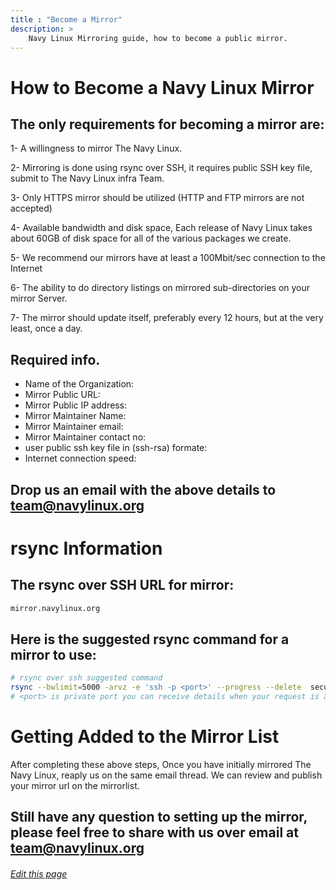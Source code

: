 ```yaml
---
title : "Become a Mirror"
description: >
    Navy Linux Mirroring guide, how to become a public mirror.
---
```


# How to Become a Navy Linux Mirror

## The only requirements for becoming a mirror are:

1- A willingness to mirror The Navy Linux.

2- Mirroring is done using rsync over SSH, it requires public SSH key file, submit to The Navy Linux infra Team.

3- Only HTTPS mirror should be utilized (HTTP and FTP mirrors are not accepted)

4- Available bandwidth and disk space, Each release of Navy Linux takes about 60GB of disk space for all of the various packages we create.

5- We recommend our mirrors have at least a 100Mbit/sec connection to the Internet

6- The ability to do directory listings on mirrored sub-directories on your mirror Server.

7- The mirror should update itself, preferably every 12 hours, but at the very least, once a day.

## Required info.

- Name of the Organization:
- Mirror Public URL:
- Mirror Public IP address:
- Mirror Maintainer Name:
- Mirror Maintainer email:
- Mirror Maintainer contact no:
- user public ssh key file in (ssh-rsa) formate:
- Internet connection speed:


## Drop us an email with the above details to team@navylinux.org

# rsync Information

## The rsync over SSH URL for mirror:

```bash
mirror.navylinux.org
```
## Here is the suggested rsync command for a mirror to use:

```bash
# rsync over ssh suggested command
rsync --bwlimit=5000 -arvz -e 'ssh -p <port>' --progress --delete  secure@mirror.navylinux.org:/mirror/ /path/to/local/download/
# <port> is private port you can receive details when your request is approved
```

# Getting Added to the Mirror List
After completing these above steps, Once you have initially mirrored The Navy Linux, reaply us on the same email thread. We can review and publish your mirror url on the mirrorlist.

## Still have any question to setting up the mirror, please feel free to share with us over email at team@navylinux.org


###### [Edit this page](https://git.navylinux.org/website/navylinux-org/-/tree/main/content/infrastructure/mirrors/index.md)